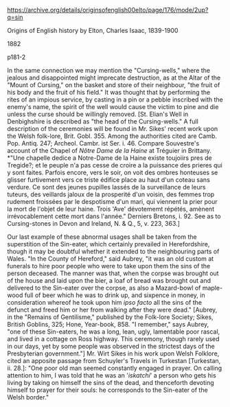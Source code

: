 https://archive.org/details/originsofenglish00elto/page/176/mode/2up?q=sin


Origins of English history
by Elton, Charles Isaac, 1839-1900

1882

p181-2

In the same connection we may mention the "Cursing-wells," where the jealous and disappointed might imprecate destruction, as at the Altar of the "Mount of Cursing," on the basket and store of their neighbour, "the fruit of his body and the fruit of his field." It was thought that by performing the rites of an impious service, by casting in a pin or a pebble inscribed with the enemy's name, the spirit of the well would cause the victim to pine and die unless the curse should be willingly removed. [St. Elian's Well in Denbighshire is described as "the head of the Cursing-wells." A full description of the ceremonies will be found in Mr. Sikes' recent work upon the Welsh folk-lore, Brit. Gobl. 355. Among the authorities cited are Camb. Pop. Antiq. 247; Archeol. Cambr. ist Ser. i. 46. Compare Souvestre's account of the Chapel of *Nôtre Dame de la Haine* at Tréguier in Brittany. *"Une chapelle dedice a Notre-Dame de la Haine existe toujoiirs pres de Tregide?; et le peuple n'a pas cesse de croire a la puissance des prieres qui y sont faites. Parfois encore, vers le soir, on voit des ombres honteuses se glisser furtivement vers ce triste édifice place au haut d'un coteau sans verdure. Ce sont des jeunes pupilles lassés de la surveillance de leurs tuteurs, des veillards jaloux de la prosperité d'un voisin, des femmes trop rudement froissées par le despotisme d'un mari, qui viennent la prier pour la mort de l'objet de leur haine. Trois 'Ave' dévotememt répétés, amènent irrévocablement cette mort dans l'année." Derniers Bretons, i. 92. See as to Cursing-stones in Devon and Ireland, N. & Q., 5, v. 223, 363.]

Our last example of these abnormal usages shall be taken from the superstition of the Sin-eater, which certainly prevailed in Herefordshire, though it may be doubtful whether it extended to the neighbouring parts of Wales. "In the County of Hereford," said Aubrey, "it was an old custom at funerals to hire poor people who were to take upon them the sins of the person deceased. The manner was that, when the corpse was brought out of the house and laid upon the bier, a loaf of bread was brought out and delivered to the Sin-eater over the corpse, as also a Mazard-bowl of maple-wood full of beer which he was to drink up, and sixpence in money, in consideration whereof he took upon him *ipso facto* all the sins of the defunct and freed him or her from walking after they were dead." [Aubrey, in the "Remains of Gentilisme," published by the Folk-lore Society; Sikes, British Goblins, 325; Hone, Year-book, 858. "I remember," says Aubrey, "one of these Sin-eaters, he was a long, lean, ugly, lamentable poor rascal, and lived in a cottage on Ross highway. This ceremony, though rarely used in our days, yet by some people was observed in the strictest days of the Presbyterian government."] Mr. Wirt Sikes in his work upon Welsh Folklore, cited an apposite passage from Schuyler's Travels in Turkestan [Turkestan, ii. 28.]: "One poor old man seemed constantly engaged in prayer. On calling attention to him, I was told that he was an '*iskatchi*' a person who gets his living by taking on himself the sins of the dead, and thenceforth devoting himself to prayer for their souls: he corresponds to the Sin-eater of the Welsh border."


